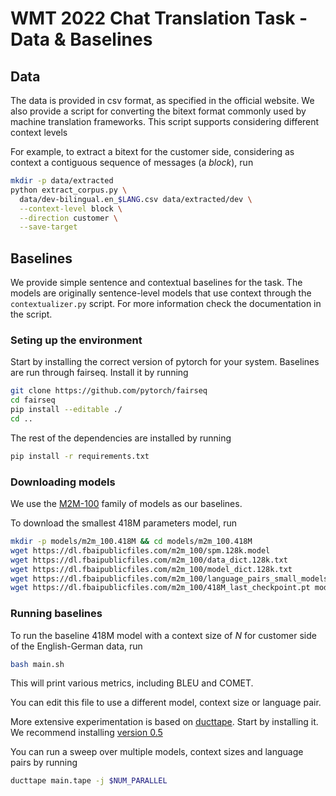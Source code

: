 # WMT 2022 Chat Translation Task - Data & Baselines

## Data

The data is provided in csv format, as specified in the official website.
We also provide a script for converting the bitext format commonly used by machine translation frameworks.
This script supports considering different context levels

For example, to extract a bitext for the customer side, considering as context a contiguous sequence of messages (a *block*), run

```bash
mkdir -p data/extracted
python extract_corpus.py \
  data/dev-bilingual.en_$LANG.csv data/extracted/dev \
  --context-level block \
  --direction customer \
  --save-target
```

## Baselines

We provide simple sentence and contextual baselines for the task.
The models are originally sentence-level models that use context through the `contextualizer.py` script.
For more information check the documentation in the script.

### Seting up the environment

Start by installing the correct version of pytorch for your system.
Baselines are run through fairseq.
Install it by running
```bash
git clone https://github.com/pytorch/fairseq
cd fairseq
pip install --editable ./
cd ..
```

The rest of the dependencies are installed by running
```bash
pip install -r requirements.txt
```

### Downloading models

We use the [M2M-100](https://github.com/facebookresearch/fairseq/tree/main/examples/m2m_100) family of models as our baselines.

To download the smallest 418M parameters model, run
```bash
mkdir -p models/m2m_100.418M && cd models/m2m_100.418M
wget https://dl.fbaipublicfiles.com/m2m_100/spm.128k.model
wget https://dl.fbaipublicfiles.com/m2m_100/data_dict.128k.txt
wget https://dl.fbaipublicfiles.com/m2m_100/model_dict.128k.txt
wget https://dl.fbaipublicfiles.com/m2m_100/language_pairs_small_models.txt 
wget https://dl.fbaipublicfiles.com/m2m_100/418M_last_checkpoint.pt model.pt
```

### Running baselines

To run the baseline 418M model with a context size of $N$ for customer side of the English-German data, run
```bash
bash main.sh 
```

This will print various metrics, including BLEU and COMET.

You can edit this file to use a different model, context size or language pair.

More extensive experimentation is based on [ducttape](https://github.com/jhclark/ducttape).
Start by installing it. We recommend installing [version 0.5](https://github.com/CoderPat/ducttape/releases/tag/v0.5)

You can run a sweep over multiple models, context sizes and language pairs by running
```bash
ducttape main.tape -j $NUM_PARALLEL
```

